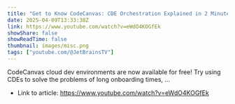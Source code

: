 ```yaml
---
title: "Get to Know CodeCanvas: CDE Orchestration Explained in 2 Minutes"
date: 2025-04-09T13:33:38Z
link: https://www.youtube.com/watch?v=eWdO4KOGfEk
showShare: false
showReadTime: false
thumbnail: images/misc.png
tags: ["youtube.com/@JetBrainsTV"]
---
```

CodeCanvas cloud dev environments are now available for free! Try using CDEs to solve the problems of long onboarding times, ...

- Link to article: https://www.youtube.com/watch?v=eWdO4KOGfEk